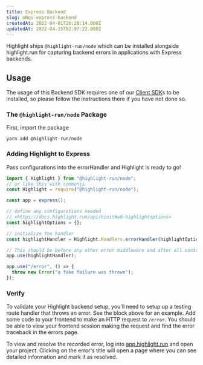 ```yaml
---
title: Express Backend
slug: oNqi-express-backend
createdAt: 2022-04-01T20:28:14.000Z
updatedAt: 2022-04-15T02:07:22.000Z
---
```


Highlight ships  `@highlight-run/node` which can be installed alongside highlight.run for capturing backend errors in applications with Express backends.

## Usage

The usage of this Backend SDK requires one of our [Client SDK](docId:7uAC0lqxfaH3xH5IarVwf)s to be installed, so please follow the instructions there if you have not done so.

### The `@highlight-run/node` Package

First, import the package

```shell
yarn add @highlight-run/node

```

### Adding Highlight to Express

Pass configurations into the errorHandler and Highlight is ready to go!

```typescript
import { Highlight } from "@highlight-run/node";
// or like this with commonjs
const Highlight = require("@highlight-run/node");

const app = express();

// define any configurations needed
// <https://docs.highlight.run/api/hinit#w0-highlightoptions>
const highlightOptions = {}; 

// initialize the handler
const highlightHandler = Highlight.Handlers.errorHandler(highlightOptions);

// This should be before any other error middleware and after all controllers
app.use(highlightHandler);

app.use("/error", () => {
  throw new Error("a fake failure was thrown");
});

```

### Verify

To validate your Highlight backend setup, you'll need to setup up a testing route handler that throws an error. See the block above for an example. Add some code to your frontend to make an HTTP request
&#x20;to `/error`. You should be able to view your
frontend session making the request and find the error
&#x20;traceback in the errors page.

To view and resolve the recorded error, log into [app.highlight.run](http://app.highlight.run/) and open your project. Clicking on the error's title will open a page where you can see detailed information and mark it as resolved.
